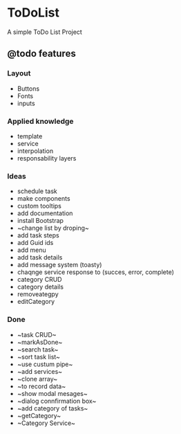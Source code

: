 # ToDoList

A simple ToDo List Project

## @todo features

### Layout

- Buttons
- Fonts
- inputs

### Applied knowledge

- template
- service
- interpolation
- responsability layers

### Ideas

- schedule task
- make components
- custom tooltips
- add documentation
- install Bootstrap
- ~change list by droping~
- add task steps
- add Guid ids
- add menu
- add task details
- add message system (toasty)
- chaqnge service response to (succes, error, complete)
- category CRUD
- category details
- removeategpy
- editCategory


### Done

- ~task CRUD~
- ~markAsDone~
- ~search task~
- ~sort task list~
- ~use custum pipe~
- ~add services~
- ~clone array~
- ~to record data~
- ~show modal mesages~
- ~dialog connfirmation box~
- ~add category of tasks~
- ~getCategory~
-  ~Category Service~

